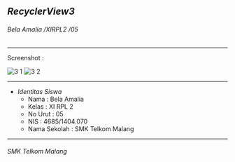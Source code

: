 ## *__RecyclerView3__*
###### *Bela Amalia /XIRPL2 /05*
-------------------------------------------------------
Screenshot :

![3 1](https://cloud.githubusercontent.com/assets/22131343/20031389/3ab1779e-a3a9-11e6-9132-30a255e57876.PNG)
![3 2](https://cloud.githubusercontent.com/assets/22131343/20031390/3ab87b98-a3a9-11e6-8272-3fa3014a7e35.PNG)


-------------------------------------------------------
* *Identitas Siswa* 
  * Nama          : Bela Amalia
  * Kelas         : XI RPL 2
  * No Urut       : 05
  * NIS           : 4685/1404.070
  * Nama Sekolah  : SMK Telkom Malang

-------------------------------------------------------

###### *SMK Telkom Malang*

